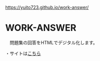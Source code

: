 https://yuito723.github.io/work-answer/
<!DOCTYPE html>
<html>
  <body>
    <h1>WORK-ANSWER</h1>
    <p>　問題集の回答をHTMLでデジタル化します。</p>
    <p>・サイトは<a href="https://yuito723.github.io/work-answer/">こちら</a></p>
  </body>
</html>
